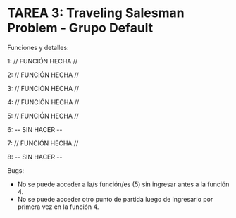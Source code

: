 # TAREA 3: Traveling Salesman Problem - Grupo Default

Funciones y detalles:

1: // FUNCIÓN HECHA //

2: // FUNCIÓN HECHA //

3: // FUNCIÓN HECHA //

4: // FUNCIÓN HECHA // 

5: // FUNCIÓN HECHA // 

6: -- SIN HACER --

7: // FUNCIÓN HECHA // 

8: -- SIN HACER --

Bugs:

- No se puede acceder a la/s función/es (5) sin ingresar antes a la función 4.
- No se puede acceder otro punto de partida luego de ingresarlo por primera vez en la función 4.
